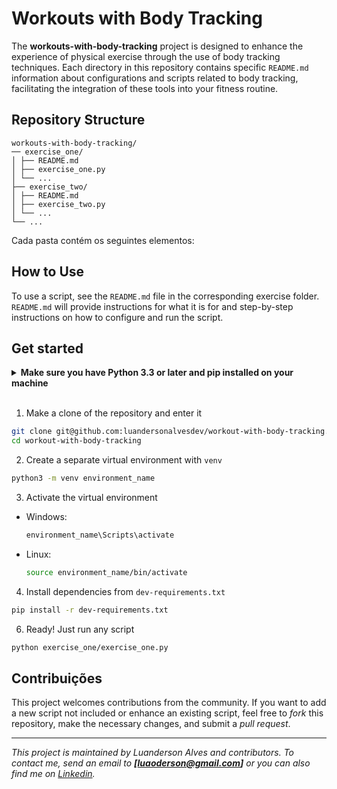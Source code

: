 # Workouts with Body Tracking
The **workouts-with-body-tracking** project is designed to enhance the experience of physical exercise through the use of body tracking techniques. Each directory in this repository contains specific `README.md` information about configurations and scripts related to body tracking, facilitating the integration of these tools into your fitness routine.

## Repository Structure

```
workouts-with-body-tracking/
── exercise_one/
│ ├── README.md
│ ├── exercise_one.py
│ └── ...
├── exercise_two/
│ ├── README.md
│ ├── exercise_two.py
│ └── ...
└── ...
```

Cada pasta contém os seguintes elementos:

## How to Use

To use a script, see the `README.md` file in the corresponding exercise folder. `README.md` will provide instructions for what it is for and step-by-step instructions on how to configure and run the script.

## Get started

<details>
  <summary><strong>Make sure you have Python 3.3 or later and pip installed on your machine</strong></summary><br />
  
* To check if you have `python` and `pip`
  ```bash
  python3 --version && pip --version
  ```
* The output should be similar to something like this
  ```
  Python 3.8.10
  pip 20.0.2 from /usr/lib/python3/dist-packages/pip (python 3.8)
  ```
</details>

<br>

1. Make a clone of the repository and enter it

```bash
git clone git@github.com:luandersonalvesdev/workout-with-body-tracking.git
cd workout-with-body-tracking
```

2. Create a separate virtual environment with `venv`

```bash
python3 -m venv environment_name
```

3. Activate the virtual environment

- Windows:
    ```bash
    environment_name\Scripts\activate
    ```

- Linux:
    ```bash
    source environment_name/bin/activate
    ```

4. Install dependencies from `dev-requirements.txt`
```bash
pip install -r dev-requirements.txt
```

6. Ready! Just run any script
```bash
python exercise_one/exercise_one.py
```

## Contribuições

This project welcomes contributions from the community. If you want to add a new script not included or enhance an existing script, feel free to *fork* this repository, make the necessary changes, and submit a *pull request*.

---

*This project is maintained by Luanderson Alves and contributors. To contact me, send an email to **[luaoderson@gmail.com]** or you can also find me on [Linkedin](https://www.linkedin.com/in/luandersonalvesdev/).*